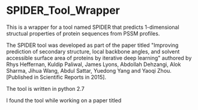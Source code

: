# SPIDER_Tool_Wrapper

This is a wrapper for a tool named SPIDER that predicts 1-dimensional structual properties of protein sequences from PSSM profiles. 

The SPIDER tool was developed as part of the paper titled "Improving prediction of secondary structure, local backbone angles, and solvent accessible surface area of proteins by iterative deep learning" authored by Rhys Heffernan, Kuldip Paliwal, James Lyons, Abdollah Dehzangi, Alok Sharma, Jihua Wang, Abdul Sattar, Yuedong Yang and Yaoqi Zhou. [Published in Scientific Reports in 2015].

The tool is written in python 2.7

I found the tool while working on a paper titled 
